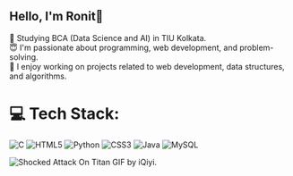 ## Hello, I'm Ronit👋

🧠 Studying BCA (Data Science and AI) in TIU Kolkata. <br/>
😇 I'm passionate about programming, web development, and problem-solving. <br/>
🤖 I enjoy working on projects related to web development, data structures, and algorithms. <br/>

# 💻 Tech Stack:
![C](https://img.shields.io/badge/c-%2300599C.svg?style=for-the-badge&logo=c&logoColor=white) 
![HTML5](https://img.shields.io/badge/html5-%23E34F26.svg?style=for-the-badge&logo=html5&logoColor=white) 
![Python](https://img.shields.io/badge/python-3670A0?style=for-the-badge&logo=python&logoColor=ffdd54) 
![CSS3](https://img.shields.io/badge/css3-%231572B6.svg?style=for-the-badge&logo=css3&logoColor=white) 
![Java](https://img.shields.io/badge/java-%23ED8B00.svg?style=for-the-badge&logo=openjdk&logoColor=white)
![MySQL](https://img.shields.io/badge/mysql-4479A1.svg?style=for-the-badge&logo=mysql&logoColor=white)

![Shocked Attack On Titan GIF by iQiyi](https://github.com/user-attachments/assets/47cc49f8-128b-4763-b74b-67d2d9512792).
